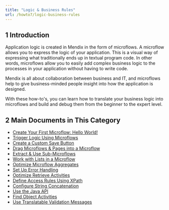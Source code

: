 ```yaml
---
title: "Logic & Business Rules"
url: /howto7/logic-business-rules
---
```


## 1 Introduction 

Application logic is created in Mendix in the form of microflows. A microflow allows you to express the logic of your application. This is a visual way of expressing what traditionally ends up in textual program code. In other words, microflows allow you to easily add complex business logic to the processes in your application without having to write code.

Mendix is all about collaboration between business and IT, and microflows help to give business-minded people insight into how the application is designed.

With these how-to's, you can learn how to translate your business logic into microflows and build and debug them from the beginner to the expert level.

## 2 Main Documents in This Category

* [Create Your First Microflow: Hello World!](create-your-first-microflow-hello-world)
* [Trigger Logic Using Microflows](triggering-logic-using-microflows)
* [Create a Custom Save Button](create-a-custom-save-button)
* [Drag Microflows & Pages into a Microflow](drag-microflows-and-pages-into-a-microflow)
* [Extract & Use Sub-Microflows](extract-and-use-sub-microflows)
* [Work with Lists in a Microflow](working-with-lists-in-a-microflow)
* [Optimize Microflow Aggregates](optimizing-microflow-aggregates)
* [Set Up Error Handling](set-up-error-handling)
* [Optimize Retrieve Activities](optimizing-retrieve-activities)
* [Define Access Rules Using XPath](define-access-rules-using-xpath)
* [Configure String Concatenation](string-concatenation)
* [Use the Java API](java-api-tutorial)
* [Find Object Activities](finding-object-activities)
* [Use Translatable Validation Messages](translatable-validation-messages)
